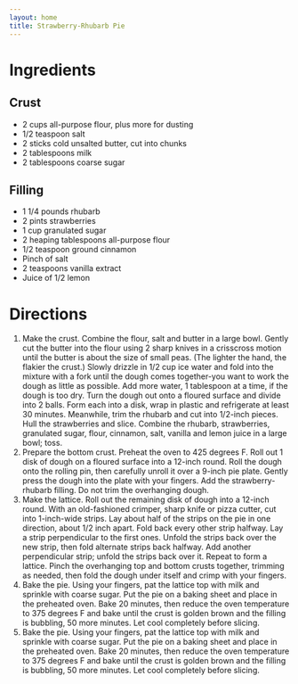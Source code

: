 ```yaml
---
layout: home
title: Strawberry-Rhubarb Pie
---
```

# Ingredients
## Crust
- 2 cups all-purpose flour, plus more for dusting
- 1/2 teaspoon salt
- 2 sticks cold unsalted butter, cut into chunks
- 2 tablespoons milk
- 2 tablespoons coarse sugar

## Filling
- 1 1/4 pounds rhubarb
- 2 pints strawberries
- 1 cup granulated sugar
- 2 heaping tablespoons all-purpose flour
- 1/2 teaspoon ground cinnamon
- Pinch of salt
- 2 teaspoons vanilla extract
- Juice of 1/2 lemon

# Directions
1. Make the crust. Combine the flour, salt and butter in a large bowl. Gently cut the butter into the flour using 2 sharp knives in a crisscross motion until the butter is about the size of small peas. (The lighter the hand, the flakier the crust.) Slowly drizzle in 1/2 cup ice water and fold into the mixture with a fork until the dough comes together-you want to work the dough as little as possible. Add more water, 1 tablespoon at a time, if the dough is too dry. Turn the dough out onto a floured surface and divide into 2 balls. Form each into a disk, wrap in plastic and refrigerate at least 30 minutes. Meanwhile, trim the rhubarb and cut into 1/2-inch pieces. Hull the strawberries and slice. Combine the rhubarb, strawberries, granulated sugar, flour, cinnamon, salt, vanilla and lemon juice in a large bowl; toss.
2. Prepare the bottom crust. Preheat the oven to 425 degrees F. Roll out 1 disk of dough on a floured surface into a 12-inch round. Roll the dough onto the rolling pin, then carefully unroll it over a 9-inch pie plate. Gently press the dough into the plate with your fingers. Add the strawberry-rhubarb filling. Do not trim the overhanging dough.
3. Make the lattice. Roll out the remaining disk of dough into a 12-inch round. With an old-fashioned crimper, sharp knife or pizza cutter, cut into 1-inch-wide strips. Lay about half of the strips on the pie in one direction, about 1/2 inch apart. Fold back every other strip halfway. Lay a strip perpendicular to the first ones. Unfold the strips back over the new strip, then fold alternate strips back halfway. Add another perpendicular strip; unfold the strips back over it. Repeat to form a lattice. Pinch the overhanging top and bottom crusts together, trimming as needed, then fold the dough under itself and crimp with your fingers.
4. Bake the pie. Using your fingers, pat the lattice top with milk and sprinkle with coarse sugar. Put the pie on a baking sheet and place in the preheated oven. Bake 20 minutes, then reduce the oven temperature to 375 degrees F and bake until the crust is golden brown and the filling is bubbling, 50 more minutes. Let cool completely before slicing.
4. Bake the pie. Using your fingers, pat the lattice top with milk and sprinkle with coarse sugar. Put the pie on a baking sheet and place in the preheated oven. Bake 20 minutes, then reduce the oven temperature to 375 degrees F and bake until the crust is golden brown and the filling is bubbling, 50 more minutes. Let cool completely before slicing.